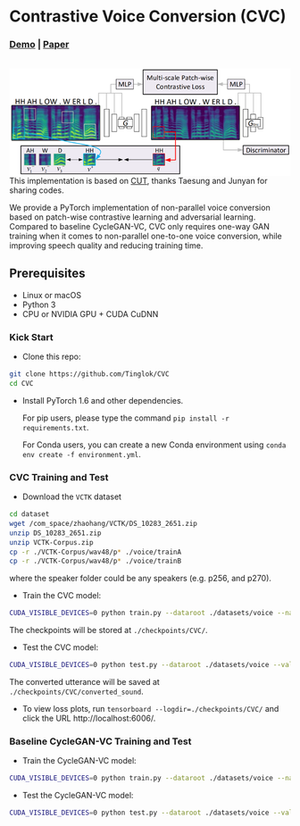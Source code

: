 

# Contrastive Voice Conversion (CVC)

###  [Demo](https://tinglok.netlify.app/files/cvc) |   [Paper](#)
<br>

<img src='figs/CVC.jpg' align="right" width=960>

<br><br><br>


This implementation is based on [CUT](https://github.com/taesungp/contrastive-unpaired-translation), thanks Taesung and Junyan for sharing codes.

We provide a PyTorch implementation of non-parallel voice conversion based on patch-wise contrastive learning and adversarial learning. Compared to baseline CycleGAN-VC, CVC only requires one-way GAN training when it comes to non-parallel one-to-one voice conversion, while improving speech quality and reducing training time. 

## Prerequisites
- Linux or macOS
- Python 3
- CPU or NVIDIA GPU + CUDA CuDNN

### Kick Start

- Clone this repo:
```bash
git clone https://github.com/Tinglok/CVC
cd CVC
```

- Install PyTorch 1.6 and other dependencies.

  For pip users, please type the command `pip install -r requirements.txt`.

  For Conda users,  you can create a new Conda environment using `conda env create -f environment.yml`.


### CVC Training and Test

- Download the `VCTK` dataset
```bash
cd dataset
wget /com_space/zhaohang/VCTK/DS_10283_2651.zip
unzip DS_10283_2651.zip
unzip VCTK-Corpus.zip
cp -r ./VCTK-Corpus/wav48/p* ./voice/trainA
cp -r ./VCTK-Corpus/wav48/p* ./voice/trainB
```
where the speaker folder could be any speakers (e.g. p256, and p270).

- Train the CVC model:
```bash
CUDA_VISIBLE_DEVICES=0 python train.py --dataroot ./datasets/voice --name CVC
```
The checkpoints will be stored at `./checkpoints/CVC/`.

- Test the CVC model:
```bash
CUDA_VISIBLE_DEVICES=0 python test.py --dataroot ./datasets/voice --validation_A_dir ./datasets/voice/trainA --output_A_dir ./checkpoints/CVC/converted_sound
```

The converted utterance will be saved at `./checkpoints/CVC/converted_sound`.

- To view loss plots, run `tensorboard --logdir=./checkpoints/CVC/` and click the URL http://localhost:6006/.

### Baseline CycleGAN-VC Training and Test

- Train the CycleGAN-VC model:
```bash
CUDA_VISIBLE_DEVICES=0 python train.py --dataroot ./datasets/voice --name CycleGAN --model cycle_gan
```
- Test the CycleGAN-VC model:
```bash
CUDA_VISIBLE_DEVICES=0 python test.py --dataroot ./datasets/voice --validation_A_dir ./datasets/voice/trainA --output_A_dir ./checkpoints/CycleGAN/converted_sound --model cycle_gan
```
